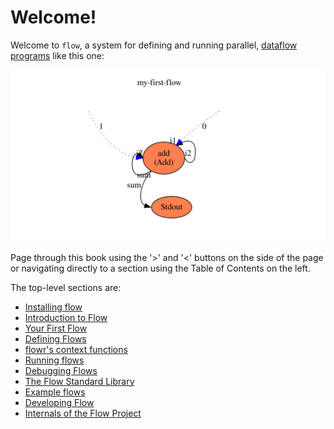 # Welcome!
Welcome to `flow`, a system for defining and running parallel, 
[dataflow programs](https://en.wikipedia.org/wiki/Dataflow_programming) like this one:

![First flow](first_flow/first.svg)

Page through this book using the '>' and '<' buttons on the side of the page or navigating directly
to a section using the Table of Contents on the left.

The top-level sections are:
* [Installing flow](../INSTALLING.md)
* [Introduction to Flow](introduction/what_is_flow.md)
* [Your First Flow](first_flow/first_flow.md)
* [Defining Flows](describing/definition_overview.md)
* [flowr's context functions](../flowr/src/bin/flowrcli/context/flowr_context_functions.md)
* [Running flows](running/running.md)
* [Debugging Flows](debugging/debugger.md)
* [The Flow Standard Library](../flowstdlib/README.md)
* [Example flows](../flowr/examples/README.md)
* [Developing Flow](developing/overview.md)
* [Internals of the Flow Project](internals/overview.md)
